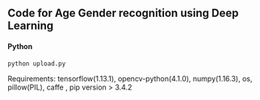 ## Code for Age Gender recognition using Deep Learning

#### Python
```
python upload.py
```
Requirements: tensorflow(1.13.1), opencv-python(4.1.0), numpy(1.16.3), os, pillow(PIL), caffe , pip version > 3.4.2

